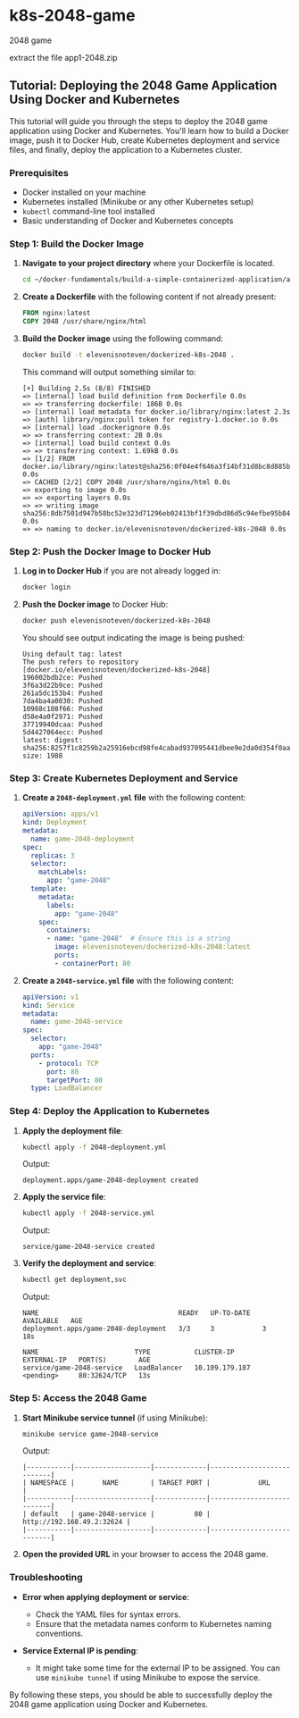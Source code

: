 # k8s-2048-game
2048 game

extract the file app1-2048.zip

## Tutorial: Deploying the 2048 Game Application Using Docker and Kubernetes

This tutorial will guide you through the steps to deploy the 2048 game application using Docker and Kubernetes. You'll learn how to build a Docker image, push it to Docker Hub, create Kubernetes deployment and service files, and finally, deploy the application to a Kubernetes cluster.

### Prerequisites
- Docker installed on your machine
- Kubernetes installed (Minikube or any other Kubernetes setup)
- `kubectl` command-line tool installed
- Basic understanding of Docker and Kubernetes concepts

### Step 1: Build the Docker Image

1. **Navigate to your project directory** where your Dockerfile is located.

    ```sh
    cd ~/docker-fundamentals/build-a-simple-containerized-application/app1-2048
    ```

2. **Create a Dockerfile** with the following content if not already present:

    ```Dockerfile
    FROM nginx:latest
    COPY 2048 /usr/share/nginx/html
    ```

3. **Build the Docker image** using the following command:

    ```sh
    docker build -t elevenisnoteven/dockerized-k8s-2048 .
    ```

    This command will output something similar to:

    ```
    [+] Building 2.5s (8/8) FINISHED
    => [internal] load build definition from Dockerfile 0.0s
    => => transferring dockerfile: 186B 0.0s
    => [internal] load metadata for docker.io/library/nginx:latest 2.3s
    => [auth] library/nginx:pull token for registry-1.docker.io 0.0s
    => [internal] load .dockerignore 0.0s
    => => transferring context: 2B 0.0s
    => [internal] load build context 0.0s
    => => transferring context: 1.69kB 0.0s
    => [1/2] FROM docker.io/library/nginx:latest@sha256:0f04e4f646a3f14bf31d8bc8d885b6c951fdcf42589d06845f64d18aec6a3c4d 0.0s
    => CACHED [2/2] COPY 2048 /usr/share/nginx/html 0.0s
    => exporting to image 0.0s
    => => exporting layers 0.0s
    => => writing image sha256:8db7501d947b58bc52e323d71296eb02413bf1f39dbd86d5c94efbe95b8444e3 0.0s
    => => naming to docker.io/elevenisnoteven/dockerized-k8s-2048 0.0s
    ```

### Step 2: Push the Docker Image to Docker Hub

1. **Log in to Docker Hub** if you are not already logged in:

    ```sh
    docker login
    ```

2. **Push the Docker image** to Docker Hub:

    ```sh
    docker push elevenisnoteven/dockerized-k8s-2048
    ```

    You should see output indicating the image is being pushed:

    ```
    Using default tag: latest
    The push refers to repository [docker.io/elevenisnoteven/dockerized-k8s-2048]
    196002bdb2ce: Pushed
    3f6a3d22b9ce: Pushed
    261a5dc153b4: Pushed
    7da4ba4a0030: Pushed
    10988c108f66: Pushed
    d58e4a0f2971: Pushed
    37719940dcaa: Pushed
    5d4427064ecc: Pushed
    latest: digest: sha256:8257f1c8259b2a25916ebcd98fe4cabad937095441dbee9e2da0d354f0aae526 size: 1988
    ```

### Step 3: Create Kubernetes Deployment and Service

1. **Create a `2048-deployment.yml` file** with the following content:

    ```yaml
    apiVersion: apps/v1
    kind: Deployment
    metadata:
      name: game-2048-deployment
    spec:
      replicas: 3
      selector:
        matchLabels:
          app: "game-2048"
      template:
        metadata:
          labels:
            app: "game-2048"
        spec:
          containers:
          - name: "game-2048"  # Ensure this is a string
            image: elevenisnoteven/dockerized-k8s-2048:latest
            ports:
            - containerPort: 80
    ```

2. **Create a `2048-service.yml` file** with the following content:

    ```yaml
    apiVersion: v1
    kind: Service
    metadata:
      name: game-2048-service
    spec:
      selector:
        app: "game-2048"
      ports:
        - protocol: TCP
          port: 80
          targetPort: 80
      type: LoadBalancer
    ```

### Step 4: Deploy the Application to Kubernetes

1. **Apply the deployment file**:

    ```sh
    kubectl apply -f 2048-deployment.yml
    ```

    Output:

    ```
    deployment.apps/game-2048-deployment created
    ```

2. **Apply the service file**:

    ```sh
    kubectl apply -f 2048-service.yml
    ```

    Output:

    ```
    service/game-2048-service created
    ```

3. **Verify the deployment and service**:

    ```sh
    kubectl get deployment,svc
    ```

    Output:

    ```
    NAME                                   READY   UP-TO-DATE   AVAILABLE   AGE
    deployment.apps/game-2048-deployment   3/3     3            3           18s

    NAME                        TYPE           CLUSTER-IP       EXTERNAL-IP   PORT(S)        AGE
    service/game-2048-service   LoadBalancer   10.109.179.187   <pending>     80:32624/TCP   13s
    ```

### Step 5: Access the 2048 Game

1. **Start Minikube service tunnel** (if using Minikube):

    ```sh
    minikube service game-2048-service
    ```

    Output:

    ```
    |-----------|-------------------|-------------|---------------------------|
    | NAMESPACE |       NAME        | TARGET PORT |            URL            |
    |-----------|-------------------|-------------|---------------------------|
    | default   | game-2048-service |          80 | http://192.168.49.2:32624 |
    |-----------|-------------------|-------------|---------------------------|
    ```

2. **Open the provided URL** in your browser to access the 2048 game.

### Troubleshooting

- **Error when applying deployment or service**:
    - Check the YAML files for syntax errors.
    - Ensure that the metadata names conform to Kubernetes naming conventions.

- **Service External IP is pending**:
    - It might take some time for the external IP to be assigned. You can use `minikube tunnel` if using Minikube to expose the service.

By following these steps, you should be able to successfully deploy the 2048 game application using Docker and Kubernetes.
